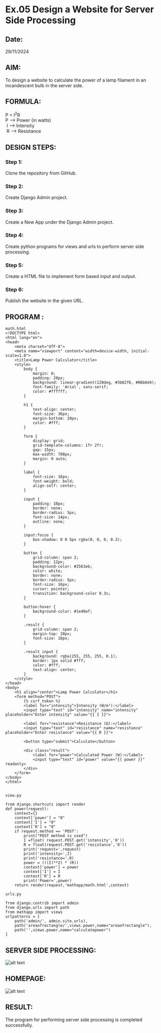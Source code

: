 # Ex.05 Design a Website for Server Side Processing
## Date:
29/11/2024
## AIM:
 To design a website to calculate the power of a lamp filament in an incandescent bulb in the server side. 


## FORMULA:
P = I<sup>2</sup>R
<br> P --> Power (in watts)
<br> I --> Intensity
<br> R --> Resistance

## DESIGN STEPS:

### Step 1:
Clone the repository from GitHub.

### Step 2:
Create Django Admin project.

### Step 3:
Create a New App under the Django Admin project.

### Step 4:
Create python programs for views and urls to perform server side processing.

### Step 5:
Create a HTML file to implement form based input and output.

### Step 6:
Publish the website in the given URL.

## PROGRAM :
```
math.html
<!DOCTYPE html>
<html lang="en">
<head>
    <meta charset="UTF-8">
    <meta name="viewport" content="width=device-width, initial-scale=1.0">
    <title>Lamp Power Calculator</title>
    <style>
        body {
            margin: 0;
            padding: 20px;
            background: linear-gradient(120deg, #3b82f6, #06b6d4);
            font-family: 'Arial', sans-serif;
            color: #ffffff;
        }

        h1 {
            text-align: center;
            font-size: 36px;
            margin-bottom: 20px;
            color: #fff;
        }

        form {
            display: grid;
            grid-template-columns: 1fr 2fr;
            gap: 15px;
            max-width: 700px;
            margin: 0 auto;
        }

        label {
            font-size: 16px;
            font-weight: bold;
            align-self: center;
        }

        input {
            padding: 10px;
            border: none;
            border-radius: 5px;
            font-size: 14px;
            outline: none;
        }

        input:focus {
            box-shadow: 0 0 5px rgba(0, 0, 0, 0.3);
        }

        button {
            grid-column: span 2;
            padding: 12px;
            background-color: #2563eb;
            color: white;
            border: none;
            border-radius: 5px;
            font-size: 16px;
            cursor: pointer;
            transition: background-color 0.3s;
        }

        button:hover {
            background-color: #1e40af;
        }

        .result {
            grid-column: span 2;
            margin-top: 20px;
            font-size: 18px;
        }

        .result input {
            background: rgba(255, 255, 255, 0.1);
            border: 1px solid #fff;
            color: #fff;
            text-align: center;
        }    
    </style>
</head>
<body>
    <h1 align="center">Lamp Power Calculator</h1>
    <form method="POST">
        {% csrf_token %}
        <label for="intensity">Intensity (W/m²):</label>
        <input type="text" id="intensity" name="intensity" placeholder="Enter intensity" value="{{ I }}">

        <label for="resistance">Resistance (Ω):</label>
        <input type="text" id="resistance" name="resistance" placeholder="Enter resistance" value="{{ R }}">

        <button type="submit">Calculate</button>

        <div class="result">
            <label for="power">Calculated Power (W):</label>
            <input type="text" id="power" value="{{ power }}" readonly>
        </div>
    </form>
</body>
</html>


view.py

from django.shortcuts import render 
def power(request): 
    context={} 
    context['power'] = "0" 
    context['I'] = "0" 
    context['R'] = "0" 
    if request.method == 'POST': 
        print("POST method is used")
        I =float( request.POST.get('intensity','0'))
        R = float(request.POST.get('resistance','0'))
        print('request=',request) 
        print('intensity=',I) 
        print('resistance=',R) 
        power = (((I)**2) * (R))
        context['power'] = power 
        context['I'] = I
        context['R'] = R 
        print('Power=',power) 
    return render(request,'mathapp/math.html',context)

urls.py

from django.contrib import admin 
from django.urls import path 
from mathapp import views 
urlpatterns = [ 
    path('admin/', admin.site.urls), 
    path('areaofrectangle/',views.power,name="areaofrectangle"),
    path('',views.power,name="calculatepower")
]
```


## SERVER SIDE PROCESSING:
![alt text](<Screenshot (51).png>)


## HOMEPAGE:
![alt text](<Screenshot (50).png>)

## RESULT:
The program for performing server side processing is completed successfully.
